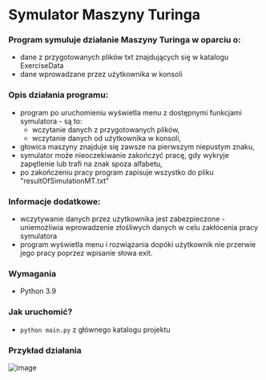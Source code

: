# Symulator Maszyny Turinga


### Program symuluje działanie Maszyny Turinga w oparciu o:
 - dane z przygotowanych plików txt znajdujących się w katalogu ExerciseData
 - dane wprowadzane przez użytkownika w konsoli

### Opis działania programu:
 - program po uruchomieniu wyświetla menu z dostępnymi funkcjami symulatora - są to:
    - wczytanie danych z przygotowanych plików,
    - wczytanie danych od użytkownika w konsoli,
 - głowica maszyny znajduje się zawsze na pierwszym niepustym znaku,
 - symulator może nieoczekiwanie zakończyć pracę, gdy wykryje zapętlenie lub trafi na znak spoza alfabetu,
 - po zakończeniu pracy program zapisuje wszystko do pliku "resultOfSimulationMT.txt"

### Informacje dodatkowe:
 - wczytywanie danych przez użytkownika jest zabezpieczone - uniemożliwia wprowadzenie złośliwych danych w celu zakłócenia pracy symulatora
 - program wyświetla menu i rozwiązania dopóki użytkownik nie przerwie jego pracy poprzez wpisanie słowa exit.

### Wymagania
 - Python 3.9

### Jak uruchomić?
 - `python main.py` z głównego katalogu projektu

### Przykład działania

![image](https://user-images.githubusercontent.com/61706186/174486067-7d042c95-b47a-42ec-8fec-0b0d3ec25d3e.png)
